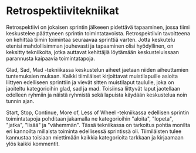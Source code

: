 # Retrospektiivitekniikat

Retrospektiivi on jokaisen sprintin jälkeeen pidettävä tapaaminen, jossa tiimi keskustelee päättyneen sprintin toimintatavoista. Retrospektiivin tavoitteena on kehittää tiimin toimintaa seuraavaa sprinttiä varten. Jotta keskutelu etenisi mahdollisimman jouhevasti ja tapaaminen olisi hyödyllinen, on keksitty tekniikoita, jotka auttavat kehittäjiä löytämään keskusteluissaan parannusta kaipaavia toimintatapoja.  

Glad, Sad, Mad -tekniikassa keskustelun aiheet jaetaan niiden aiheuttamien tuntemuksien mukaan. Kaikki tiimiläiset kirjoittavat muistilapuille asioita liittyen edelliseen sprinttiin ja vievät sitten  muistilaput taululle, joka on jaoiteltu kategorioihin glad, sad ja mad. Toisiinsa liittyvät laput jaotellaan edelleen ryhmiin ja näistä ryhmistä sekä lapuista käydään keskustelua noin tunnin ajan.  

Start, Stop, Continue, More of, Less of Wheel -tekniikassa edellisen sprintin toimintatapoja pohditaan jakamalla ne kategorioihin "aloita", "lopeta", "jatka", "lisää" ja "vähemmän". Tässä tekniikassa on tarkoitus pohtia monilta eri kannoilta millaista toiminta edellisessä sprintissä oli. Tiimiläisten tulee kannustaa toisiaan miettimään kaikkia kategorioita tarkkaan ja kirjaamaan ylös kaikki kommentit.
